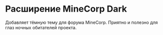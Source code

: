 # Расширение MineCorp Dark
Добавляет тёмную тему для форума MineCorp. Приятно и полезно для глаз ночных обитателей проекта.
